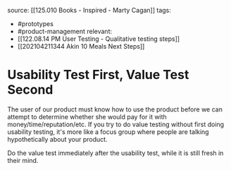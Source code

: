 source: [[125.010 Books - Inspired - Marty Cagan]]
tags:
- #prototypes 
- #product-management 
relevant:
- [[122.08.14 PM User Testing - Qualitative testing steps]]
- [[202104211344 Akin 10 Meals Next Steps]]

# Usability Test First, Value Test Second

The user of our product must know how to use the product before we can attempt to determine whether she would pay for it with money/time/reputation/etc. If you try to do value testing without first doing usability testing, it's more like a focus group where people are talking hypothetically about your product.

Do the value test immediately after the usability test, while it is still fresh in their mind.

